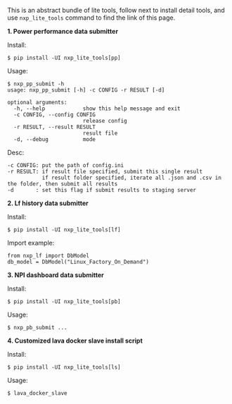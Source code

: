 This is an abstract bundle of lite tools, follow next to install detail tools, and use `nxp_lite_tools` command to find the link of this page.

**1. Power performance data submitter**

Install:

    $ pip install -UI nxp_lite_tools[pp]

Usage:

    $ nxp_pp_submit -h
    usage: nxp_pp_submit [-h] -c CONFIG -r RESULT [-d]

    optional arguments:
      -h, --help            show this help message and exit
      -c CONFIG, --config CONFIG
                            release config
      -r RESULT, --result RESULT
                            result file
      -d, --debug           mode

Desc:

    -c CONFIG: put the path of config.ini
    -r RESULT: if result file specified, submit this single result
               if result folder specified, iterate all .json and .csv in the folder, then submit all results
    -d       : set this flag if submit results to staging server
    
**2. Lf history data submitter**

Install:

    $ pip install -UI nxp_lite_tools[lf]

Import example:

    from nxp_lf import DbModel
    db_model = DbModel("Linux_Factory_On_Demand")

**3. NPI dashboard data submitter**

Install:

    $ pip install -UI nxp_lite_tools[pb]

Usage:

    $ nxp_pb_submit ...

**4. Customized lava docker slave install script**

Install:

    $ pip install -UI nxp_lite_tools[ls]

Usage:

    $ lava_docker_slave